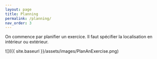 ```yaml
---
layout: page
title: Planning
permalink: /planning/
nav_order: 3
---
```

On commence par planifier un exercice. Il faut spécifier la localisation en intérieur ou extérieur.

![]({{ site.baseurl }}/assets/images/PlanAnExercise.png)